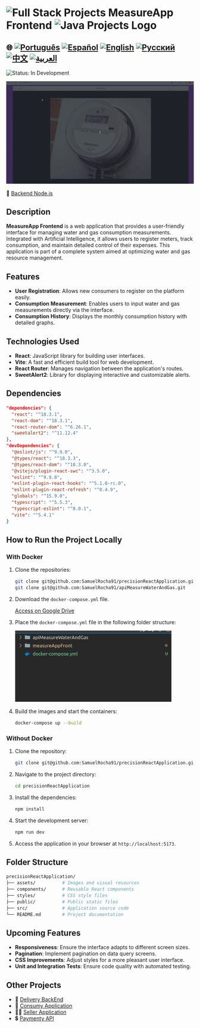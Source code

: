 # <img src="https://encrypted-tbn0.gstatic.com/images?q=tbn:ANd9GcTchGHKMA3VyA1ySh2ITWb0CIm_cnhF1cGvlQ&s" alt="Full Stack Projects" width="52" height="40" /> MeasureApp Frontend <img src="https://encrypted-tbn0.gstatic.com/images?q=tbn:ANd9GcTchGHKMA3VyA1ySh2ITWb0CIm_cnhF1cGvlQ&s" alt="Java Projects Logo" width="52" height="40" /> 

## 🌐 [![Português](https://img.shields.io/badge/Português-green)](https://github.com/SamuelRocha91/precisionReactApplication/blob/main/README.md) [![Español](https://img.shields.io/badge/Español-yellow)](https://github.com/SamuelRocha91/precisionReactApplication/blob/main/README_es.md) [![English](https://img.shields.io/badge/English-blue)](https://github.com/SamuelRocha91/precisionReactApplication/blob/main/README_en.md) [![Русский](https://img.shields.io/badge/Русский-lightgrey)](https://github.com/SamuelRocha91/precisionReactApplication/blob/main/README_ru.md) [![中文](https://img.shields.io/badge/中文-red)](https://github.com/SamuelRocha91/precisionReactApplication/blob/main/README_ch.md) [![العربية](https://img.shields.io/badge/العربية-orange)](https://github.com/SamuelRocha91/precisionReactApplication/blob/main/README_ar.md)


![Status: In Development](https://img.shields.io/badge/status-in%20development-yellow)

![Application Demo](./gifs/apiMeasure.gif)

🤖 [Backend Node.js](https://github.com/SamuelRocha91/apiMeasureWaterAndGas)

## Description

**MeasureApp Frontend** is a web application that provides a user-friendly interface for managing water and gas consumption measurements. Integrated with Artificial Intelligence, it allows users to register meters, track consumption, and maintain detailed control of their expenses. This application is part of a complete system aimed at optimizing water and gas resource management.

## Features

- **User Registration**: Allows new consumers to register on the platform easily.
- **Consumption Measurement**: Enables users to input water and gas measurements directly via the interface.
- **Consumption History**: Displays the monthly consumption history with detailed graphs.

## Technologies Used

- **React**: JavaScript library for building user interfaces.
- **Vite**: A fast and efficient build tool for web development.
- **React Router**: Manages navigation between the application's routes.
- **SweetAlert2**: Library for displaying interactive and customizable alerts.

## Dependencies

```json
"dependencies": {
  "react": "^18.3.1",
  "react-dom": "^18.3.1",
  "react-router-dom": "^6.26.1",
  "sweetalert2": "^11.12.4"
},
"devDependencies": {
  "@eslint/js": "^9.9.0",
  "@types/react": "^18.3.3",
  "@types/react-dom": "^18.3.0",
  "@vitejs/plugin-react-swc": "^3.5.0",
  "eslint": "^9.9.0",
  "eslint-plugin-react-hooks": "^5.1.0-rc.0",
  "eslint-plugin-react-refresh": "^0.4.9",
  "globals": "^15.9.0",
  "typescript": "^5.5.3",
  "typescript-eslint": "^8.0.1",
  "vite": "^5.4.1"
}
```

## How to Run the Project Locally

### With Docker

1. Clone the repositories:

   ```bash
   git clone git@github.com:SamuelRocha91/precisionReactApplication.git
   git clone git@github.com:SamuelRocha91/apiMeasureWaterAndGas.git
   ```

2. Download the `docker-compose.yml` file.

   [Access on Google Drive](https://drive.google.com/file/d/1p5MKW3YB5En05Jp5ETWxNbmHllinihiH/view?usp=sharing)

3. Place the `docker-compose.yml` file in the following folder structure:

   ![Folder Hierarchy](./public/pastasDocker.png)

4. Build the images and start the containers:

   ```bash
   docker-compose up --build
   ```

### Without Docker

1. Clone the repository:

   ```bash
   git clone git@github.com:SamuelRocha91/precisionReactApplication.git
   ```

2. Navigate to the project directory:

   ```bash
   cd precisionReactApplication
   ```

3. Install the dependencies:

   ```bash
   npm install
   ```

4. Start the development server:

   ```bash
   npm run dev
   ```

5. Access the application in your browser at `http://localhost:5173`.

## Folder Structure

```bash
precisionReactApplication/
├── assets/          # Images and visual resources
├── components/      # Reusable React components
├── styles/          # CSS style files
├── public/          # Public static files
├── src/             # Application source code
└── README.md        # Project documentation
```

## Upcoming Features

- **Responsiveness**: Ensure the interface adapts to different screen sizes.
- **Pagination**: Implement pagination on data query screens.
- **CSS Improvements**: Adjust styles for a more pleasant user interface.
- **Unit and Integration Tests**: Ensure code quality with automated testing.

## Other Projects

- 💎 [Delivery BackEnd](https://github.com/SamuelRocha91/delivery_back) 
- 🛒 [Consumy Application](https://github.com/SamuelRocha91/consumy) 
- 👨‍💼 [Seller Application](https://github.com/SamuelRocha91/seller_application) 
- 💲 [Paymenty API](https://github.com/SamuelRocha91/paymenty) 

